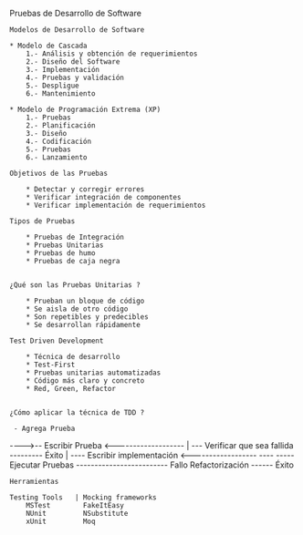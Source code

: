 
Pruebas de Desarrollo de Software

    Modelos de Desarrollo de Software
    
    * Modelo de Cascada
        1.- Análisis y obtención de requerimientos
        2.- Diseño del Software
        3.- Implementación
        4.- Pruebas y validación
        5.- Despligue
        6.- Mantenimiento

    * Modelo de Programación Extrema (XP)
        1.- Pruebas
        2.- Planificación
        3.- Diseño
        4.- Codificación
        5.- Pruebas
        6.- Lanzamiento

    Objetivos de las Pruebas

        * Detectar y corregir errores
        * Verificar integración de componentes
        * Verificar implementación de requerimientos

    Tipos de Pruebas

        * Pruebas de Integración
        * Pruebas Unitarias
        * Pruebas de humo
        * Pruebas de caja negra


    ¿Qué son las Pruebas Unitarias ?

        * Prueban un bloque de código
        * Se aisla de otro código
        * Son repetibles y predecibles
        * Se desarrollan rápidamente

    Test Driven Development

        * Técnica de desarrollo
        * Test-First
        * Pruebas unitarias automatizadas 
        * Código más claro y concreto
        * Red, Green, Refactor


    ¿Cómo aplicar la técnica de TDD ?

     - Agrega Prueba
---->-- Escribir Prueba <-------------------
|    --- Verificar que sea fallida --------- Éxito
|    ---- Escribir implementación <------------------
---- ----- Ejecutar Pruebas ------------------------- Fallo
                Refactorización 
     ------ Éxito


    Herramientas

    Testing Tools   | Mocking frameworks
        MSTest        FakeItEasy
        NUnit         NSubstitute
        xUnit         Moq





    


